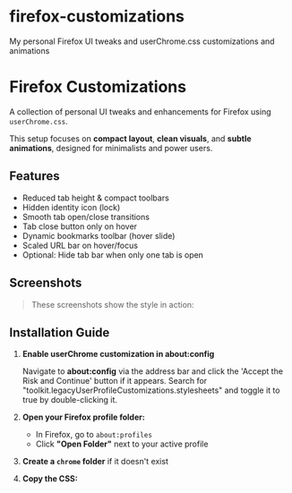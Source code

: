 # firefox-customizations
My personal Firefox UI tweaks and userChrome.css customizations and animations

# Firefox Customizations

A collection of personal UI tweaks and enhancements for Firefox using `userChrome.css`.

This setup focuses on **compact layout**, **clean visuals**, and **subtle animations**, designed for minimalists and power users.

## Features

- Reduced tab height & compact toolbars
- Hidden identity icon (lock)
- Smooth tab open/close transitions
- Tab close button only on hover
- Dynamic bookmarks toolbar (hover slide)
- Scaled URL bar on hover/focus
- Optional: Hide tab bar when only one tab is open


## Screenshots

> These screenshots show the style in action:


## Installation Guide
1. **Enable userChrome customization in about:config**

    Navigate to **about:config** via the address bar and click the 'Accept the Risk and Continue' button if it appears.
    Search for "toolkit.legacyUserProfileCustomizations.stylesheets" and toggle it to true by double-clicking it.

2. **Open your Firefox profile folder:**
   - In Firefox, go to `about:profiles`
   - Click **"Open Folder"** next to your active profile

3. **Create a `chrome` folder** if it doesn't exist

4. **Copy the CSS:**

